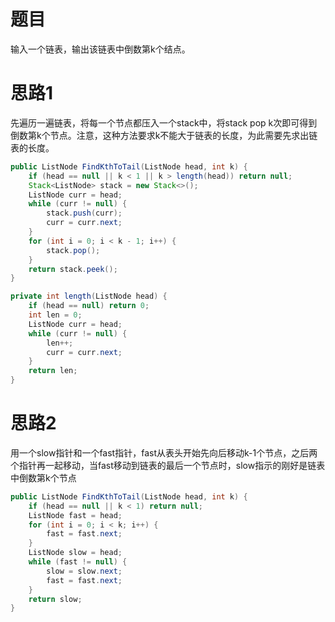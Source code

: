 # 题目

输入一个链表，输出该链表中倒数第k个结点。

# 思路1

先遍历一遍链表，将每一个节点都压入一个stack中，将stack pop k次即可得到倒数第k个节点。注意，这种方法要求k不能大于链表的长度，为此需要先求出链表的长度。

```java
public ListNode FindKthToTail(ListNode head, int k) {
    if (head == null || k < 1 || k > length(head)) return null;
    Stack<ListNode> stack = new Stack<>();
    ListNode curr = head;
    while (curr != null) {
        stack.push(curr);
        curr = curr.next;
    }
    for (int i = 0; i < k - 1; i++) {
        stack.pop();
    }
    return stack.peek();
}

private int length(ListNode head) {
    if (head == null) return 0;
    int len = 0;
    ListNode curr = head;
    while (curr != null) {
        len++;
        curr = curr.next;
    }
    return len;
}
```

# 思路2

用一个slow指针和一个fast指针，fast从表头开始先向后移动k-1个节点，之后两个指针再一起移动，当fast移动到链表的最后一个节点时，slow指示的刚好是链表中倒数第k个节点

```java
public ListNode FindKthToTail(ListNode head, int k) {
    if (head == null || k < 1) return null;
    ListNode fast = head;
    for (int i = 0; i < k; i++) {
        fast = fast.next;
    }
    ListNode slow = head;
    while (fast != null) {
        slow = slow.next;
        fast = fast.next;
    }
    return slow;
}
```

